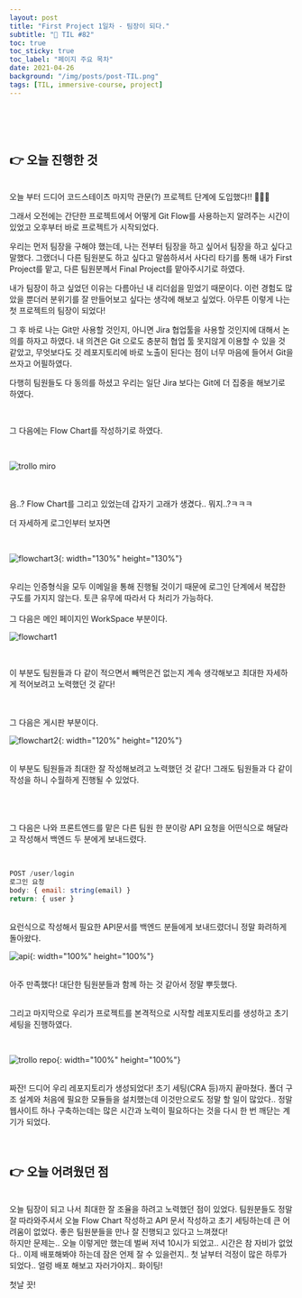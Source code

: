 ```yaml
---
layout: post
title: "First Project 1일차 - 팀장이 되다."
subtitle: "📅 TIL #82"
toc: true
toc_sticky: true
toc_label: "페이지 주요 목차"
date: 2021-04-26
background: "/img/posts/post-TIL.png"
tags: [TIL, immersive-course, project]
---
```


<br/>
<br/>
<br/>

## 👉 오늘 진행한 것

<br/>
오늘 부터 드디어 코드스테이츠 마지막 관문(?) 프로젝트 단계에 도입했다!! 👏👏👏

그래서 오전에는 간단한 프로젝트에서 어떻게 Git Flow를 사용하는지 알려주는 시간이 있었고 오후부터 바로 프로젝트가 시작되었다.

우리는 먼저 팀장을 구해야 했는데, 나는 전부터 팀장을 하고 싶어서 팀장을 하고 싶다고 말했다. 그랬더니 다른 팀원분도 하고 싶다고 말씀하셔서 사다리 타기를 통해 내가 First Project를 맡고, 다른 팀원분께서 Final Project를 맡아주시기로 하였다.

내가 팀장이 하고 싶었던 이유는 다름아닌 내 리더쉽을 믿었기 때문이다. 이런 경험도 많았을 뿐더러 분위기를 잘 만들어보고 싶다는 생각에 해보고 싶었다. 아무튼 이렇게 나는 첫 프로젝트의 팀장이 되었다!

그 후 바로 나는 Git만 사용할 것인지, 아니면 Jira 협업툴을 사용할 것인지에 대해서 논의를 하자고 하였다. 내 의견은 Git 으로도 충분히 협업 툴 못지않게 이용할 수 있을 것 같았고, 무엇보다도 깃 레포지토리에 바로 노출이 된다는 점이 너무 마음에 들어서 Git을 쓰자고 어필하였다.

다행히 팀원들도 다 동의를 하셨고 우리는 일단 Jira 보다는 Git에 더 집중을 해보기로 하였다.

<br/>

그 다음에는 Flow Chart를 작성하기로 하였다.

<br/>

![trollo miro](https://user-images.githubusercontent.com/75570915/116093715-df59f880-a6e1-11eb-8044-8d68dfca8f1d.png)

<br/>
<br/>
음..? Flow Chart를 그리고 있었는데 갑자기 고래가 생겼다.. 뭐지..?ㅋㅋㅋ

더 자세하게 로그인부터 보자면

<br/>

![flowchart3](https://user-images.githubusercontent.com/75570915/116094378-71620100-a6e2-11eb-927a-ee4de8902294.png){: width="130%" height="130%"}

<br/>
우리는 인증형식을 모두 이메일을 통해 진행될 것이기 때문에 로그인 단계에서 복잡한 구도를 가지지 않는다. 토큰 유무에 따라서 다 처리가 가능하다.

<br/>
<br/>
그 다음은 메인 페이지인 WorkSpace 부분이다.

<br/>

![flowchart1](https://user-images.githubusercontent.com/75570915/116094369-7030d400-a6e2-11eb-91fd-0ceaf4f64176.png)

<br/>

이 부분도 팀원들과 다 같이 적으면서 빼먹은건 없는지 계속 생각해보고 최대한 자세하게 적어보려고 노력했던 것 같다!

<br/>
<br/>
그 다음은 게시판 부분이다.

<br/>

![flowchart2](https://user-images.githubusercontent.com/75570915/116094372-70c96a80-a6e2-11eb-9f25-7b6fa96030ca.png){: width="120%" height="120%"}

<br/>
이 부분도 팀원들과 최대한 잘 작성해보려고 노력했던 것 같다! 그래도 팀원들과 다 같이 작성을 하니 수월하게 진행될 수 있었다.

<br/>
<br/>
<br/>
<br/>

그 다음은 나와 프론트엔드를 맡은 다른 팀원 한 분이랑 API 요청을 어떤식으로 해달라고 작성해서 백엔드 두 분에게 보내드렸다.

<br/>

```js
POST /user/login
로그인 요청
body: { email: string(email) }
return: { user }
```

<br/>
요런식으로 작성해서 필요한 API문서를 백엔드 분들에게 보내드렸더니 정말 화려하게 돌아왔다.

<br/>

![api](https://user-images.githubusercontent.com/75570915/116095768-ad499600-a6e3-11eb-936a-d0394730bed0.png){: width="100%" height="100%"}

<br/>
아주 만족했다! 대단한 팀원분들과 함께 하는 것 같아서 정말 뿌듯했다.

<br/>
<br/>

그리고 마지막으로 우리가 프로젝트를 본격적으로 시작할 레포지토리를 생성하고 초기 세팅을 진행하였다.

<br/>

![trollo repo](https://user-images.githubusercontent.com/75570915/116093655-d36e3680-a6e1-11eb-9696-fee35932bfec.png){: width="100%" height="100%"}

<br/>
짜잔! 드디어 우리 레포지토리가 생성되었다! 초기 세팅(CRA 등)까지 끝마쳤다. 폴더 구조 설계와 처음에 필요한 모듈들을 설치했는데 이것만으로도 정말 할 일이 많았다.. 정말 웹사이트 하나 구축하는데는 많은 시간과 노력이 필요하다는 것을 다시 한 번 깨닫는 계기가 되었다.

<br/>
<br/>
<br/>

## 👉 오늘 어려웠던 점

<br/>
오늘 팀장이 되고 나서 최대한 잘 조율을 하려고 노력했던 점이 있었다. 팀원분들도 정말 잘 따라와주셔서 오늘 Flow Chart 작성하고 API 문서 작성하고 초기 세팅하는데 큰 어려움이 없었다. 좋은 팀원분들을 만나 잘 진행되고 있다고 느껴졌다!

<br/>
하지만 문제는.. 오늘 이렇게만 했는데 벌써 저녁 10시가 되었고.. 시간은 참 자비가 없었다.. 이제 배포해봐야 하는데 잠은 언제 잘 수 있을런지.. 첫 날부터 걱정이 많은 하루가 되었다.. 얼렁 배포 해보고 자러가야지.. 화이팅!

첫날 끗!
<br/>
<br/>
<br/>
<br/>
<br/>
